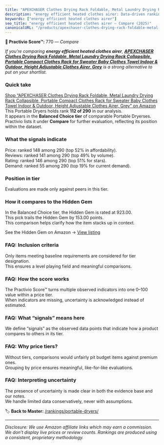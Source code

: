 ```yaml
---
title: "APEXCHASER Clothes Drying Rack Foldable, Metal Laundry Drying Rack Collapsible, Portable Compact Clothes Rack for Sweater Baby Clothes Towel Indoor & Outdoor, Height Adjustable Clothes Airer, Grey"
description: "energy efficient heated clothes airer: Data-driven ranking using the Practivio Score™. Positioned by quality, value, demand, findability, momentum."
keywords: ["energy efficient heated clothes airer"]
seo_title: "energy efficient heated clothes airer — Compare (2025)"
canonicalURL: "/products/apexchaser-clothes-drying-rack-foldable-metal-laundry-drying-rack-collapsible-portable-compact-clothes-rack-for-sweater-baby-clothes-towel-indoor-outdoor-height-adjustable-clothes-airer-grey-B0DK12MYKP/"
---
```


**🛒 Practivio Score™:** 770 — _Compare_


*If you're comparing **energy efficient heated clothes airer**, **[APEXCHASER Clothes Drying Rack Foldable, Metal Laundry Drying Rack Collapsible, Portable Compact Clothes Rack for Sweater Baby Clothes Towel Indoor & Outdoor, Height Adjustable Clothes Airer, Grey](https://www.amazon.com/dp/B0DK12MYKP?tag=practivio-20)** is a strong alternative to put on your shortlist.*
### Quick take
[Shop “APEXCHASER Clothes Drying Rack Foldable, Metal Laundry Drying Rack Collapsible, Portable Compact Clothes Rack for Sweater Baby Clothes Towel Indoor & Outdoor, Height Adjustable Clothes Airer, Grey” on Amazon](https://www.amazon.com/dp/B0DK12MYKP?tag=practivio-20)
This Portable Dryers holds rank **112 of 290** in our analysis.  
It appears in the **Balanced Choice tier** of comparable Portable Dryerses.  
Practivio lists it under **Compare** for further evaluation, reflecting its position within the dataset.

### What the signals indicate
Price: ranked 148 among 290 (top 52% in affordability).  
Reviews: ranked 141 among 290 (top 49% by volume).  
Rating: ranked 146 among 290 (top 51% for stars).  
Demand: ranked 55 among 290 (top 19% for current demand).

### Position in tier
Evaluations are made only against peers in this tier.

### How it compares to the Hidden Gem
In the Balanced Choice tier, the Hidden Gem is rated at 923.00.  
This pick trails the Hidden Gem by 153.00 points.  
This comparison helps clarify how the item stacks up in context.  

See the Hidden Gem on Amazon → [View listing](https://www.amazon.com/dp/B00Q4X2FSM?tag=practivio-20)

### FAQ: Inclusion criteria
Only items meeting baseline requirements are considered for tier designation.  
This ensures a level playing field and meaningful comparisons.

### FAQ: How the score works
The Practivio Score™ turns multiple observed indicators into one 0–100 value within a price tier.  
When indicators are missing, uncertainty is acknowledged instead of estimated.

### FAQ: What “signals” means here
We define “signals” as the observed data points that indicate how a product compares to others in its tier.

### FAQ: Why price tiers?
Without tiers, comparisons would unfairly pit budget items against premium ones.  
Grouping by price ensures meaningful, like-for-like evaluations.

### FAQ: Interpreting uncertainty
The presence of uncertainty is made clear in both the evidence base and our notes.  
We handle limited data conservatively, never with assumptions.

<!-- Missing template for Compare/CompareWithinPriceClass -->


🏷️ **Back to Master:** [/rankings/portable-dryers/](/rankings/portable-dryers/)

---
_Disclosure: We use Amazon affiliate links which may earn a commission. We don’t display live prices or review counts. Rankings are produced using a consistent, proprietary methodology._
